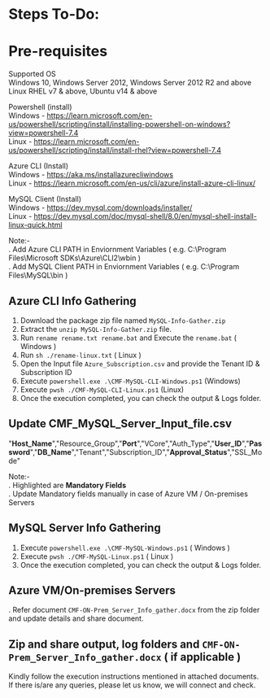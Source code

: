 # Steps To-Do:

# Pre-requisites
Supported OS<br />
Windows 10, Windows Server 2012, Windows Server 2012 R2 and above
Linux RHEL v7 & above, Ubuntu v14 & above

Powershell (install)<br /> 
Windows - https://learn.microsoft.com/en-us/powershell/scripting/install/installing-powershell-on-windows?view=powershell-7.4<br /> 
Linux   - https://learn.microsoft.com/en-us/powershell/scripting/install/install-rhel?view=powershell-7.4<br /> 

Azure CLI (Install)<br /> 
Windows - https://aka.ms/installazurecliwindows <br />
Linux   - https://learn.microsoft.com/en-us/cli/azure/install-azure-cli-linux/<br /> 

MySQL Client (Install)<br />
Windows - https://dev.mysql.com/downloads/installer/<br />
Linux   - https://dev.mysql.com/doc/mysql-shell/8.0/en/mysql-shell-install-linux-quick.html<br />

Note:-<br /> 
. Add Azure CLI PATH in Enviornment Variables ( e.g. C:\Program Files\Microsoft SDKs\Azure\CLI2\wbin )<br />
. Add MySQL Client PATH in Enviornment Variables ( e.g. C:\Program Files\MySQL\bin )<br />

## Azure CLI Info Gathering
1.	Download the package zip file named `MySQL-Info-Gather.zip`
2.	Extract the `unzip MySQL-Info-Gather.zip` file.
3.	Run `rename rename.txt rename.bat` and Execute the `rename.bat` ( Windows ) 
4.  Run `sh ./rename-linux.txt` ( Linux )
5.	Open the Input file `Azure_Subscription.csv` and provide the Tenant ID & Subscription ID 
6.	Execute `powershell.exe .\CMF-MySQL-CLI-Windows.ps1` (Windows)
7.  Execute `pwsh ./CMF-MySQL-CLI-Linux.ps1` (Linux)
8.	Once the execution completed, you can check the output & Logs folder.

## Update CMF_MySQL_Server_Input_file.csv
"**Host_Name**","Resource_Group","**Port**","VCore","Auth_Type","**User_ID**","**Password**","**DB_Name**","Tenant","Subscription_ID","**Approval_Status**","SSL_Mode"

Note:-<br />
. Highlighted are **Mandatory Fields**<br />
. Update Mandatory fields manually in case of Azure VM / On-premises Servers <br />

## MySQL Server Info Gathering
1.	Execute `powershell.exe .\CMF-MySQL-Windows.ps1` ( Windows )
2.  Execute `pwsh ./CMF-MySQL-Linux.ps1` ( Linux )
3.	Once the execution completed, you can check the output & Logs folder.

## Azure VM/On-premises Servers 
. Refer document `CMF-ON-Prem_Server_Info_gather.docx` from the zip folder and update details and share document.

## Zip and share output, log folders and `CMF-ON-Prem_Server_Info_gather.docx` ( if applicable ) 

Kindly follow the execution instructions mentioned in attached documents. 
If there is/are any queries, please let us know, we will connect and check.
